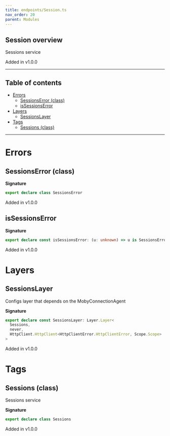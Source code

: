 ```yaml
---
title: endpoints/Session.ts
nav_order: 20
parent: Modules
---
```


## Session overview

Sessions service

Added in v1.0.0

---

<h2 class="text-delta">Table of contents</h2>

- [Errors](#errors)
  - [SessionsError (class)](#sessionserror-class)
  - [isSessionsError](#issessionserror)
- [Layers](#layers)
  - [SessionsLayer](#sessionslayer)
- [Tags](#tags)
  - [Sessions (class)](#sessions-class)

---

# Errors

## SessionsError (class)

**Signature**

```ts
export declare class SessionsError
```

Added in v1.0.0

## isSessionsError

**Signature**

```ts
export declare const isSessionsError: (u: unknown) => u is SessionsError
```

Added in v1.0.0

# Layers

## SessionsLayer

Configs layer that depends on the MobyConnectionAgent

**Signature**

```ts
export declare const SessionsLayer: Layer.Layer<
  Sessions,
  never,
  HttpClient.HttpClient<HttpClientError.HttpClientError, Scope.Scope>
>
```

Added in v1.0.0

# Tags

## Sessions (class)

Sessions service

**Signature**

```ts
export declare class Sessions
```

Added in v1.0.0
